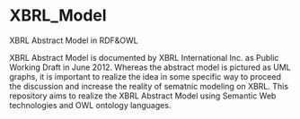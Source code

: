 XBRL_Model
==========

XBRL Abstract Model in RDF&amp;OWL

XBRL Abstract Model is documented by XBRL International Inc. as Public Working Draft in June 2012. Whereas the abstract model is pictured as UML graphs, it is important to realize the idea in some specific way to proceed the discussion and increase the reality of sematnic modeling on XBRL. This repository aims to realize the XBRL Abstract Model using Semantic Web technologies and OWL ontology languages. 
